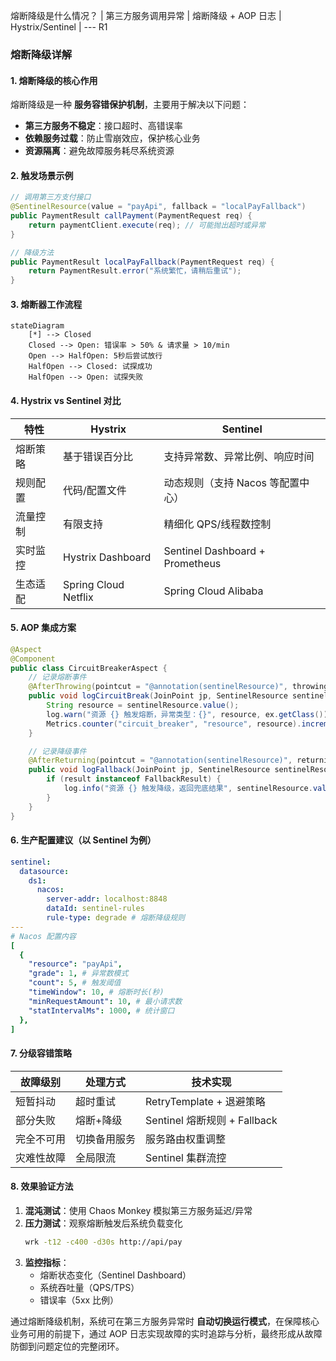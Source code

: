 熔断降级是什么情况？
| 第三方服务调用异常 | 熔断降级 + AOP 日志 | Hystrix/Sentinel |
--- R1

### 熔断降级详解

#### 1. 熔断降级的核心作用

熔断降级是一种 **服务容错保护机制**，主要用于解决以下问题：

- **第三方服务不稳定**：接口超时、高错误率
- **依赖服务过载**：防止雪崩效应，保护核心业务
- **资源隔离**：避免故障服务耗尽系统资源

#### 2. 触发场景示例

```java
// 调用第三方支付接口
@SentinelResource(value = "payApi", fallback = "localPayFallback")
public PaymentResult callPayment(PaymentRequest req) {
    return paymentClient.execute(req); // 可能抛出超时或异常
}

// 降级方法
public PaymentResult localPayFallback(PaymentRequest req) {
    return PaymentResult.error("系统繁忙，请稍后重试");
}
```

#### 3. 熔断器工作流程

```mermaid
stateDiagram
    [*] --> Closed
    Closed --> Open: 错误率 > 50% & 请求量 > 10/min
    Open --> HalfOpen: 5秒后尝试放行
    HalfOpen --> Closed: 试探成功
    HalfOpen --> Open: 试探失败
```

#### 4. Hystrix vs Sentinel 对比

| **特性** | Hystrix              | Sentinel                          |
| -------- | -------------------- | --------------------------------- |
| 熔断策略 | 基于错误百分比       | 支持异常数、异常比例、响应时间    |
| 规则配置 | 代码/配置文件        | 动态规则（支持 Nacos 等配置中心） |
| 流量控制 | 有限支持             | 精细化 QPS/线程数控制             |
| 实时监控 | Hystrix Dashboard    | Sentinel Dashboard + Prometheus   |
| 生态适配 | Spring Cloud Netflix | Spring Cloud Alibaba              |

#### 5. AOP 集成方案

```java
@Aspect
@Component
public class CircuitBreakerAspect {
    // 记录熔断事件
    @AfterThrowing(pointcut = "@annotation(sentinelResource)", throwing = "ex")
    public void logCircuitBreak(JoinPoint jp, SentinelResource sentinelResource, Exception ex) {
        String resource = sentinelResource.value();
        log.warn("资源 {} 触发熔断，异常类型：{}", resource, ex.getClass());
        Metrics.counter("circuit_breaker", "resource", resource).increment();
    }

    // 记录降级事件
    @AfterReturning(pointcut = "@annotation(sentinelResource)", returning = "result")
    public void logFallback(JoinPoint jp, SentinelResource sentinelResource, Object result) {
        if (result instanceof FallbackResult) {
            log.info("资源 {} 触发降级，返回兜底结果", sentinelResource.value());
        }
    }
}
```

#### 6. 生产配置建议（以 Sentinel 为例）

```yaml
sentinel:
  datasource:
    ds1:
      nacos:
        server-addr: localhost:8848
        dataId: sentinel-rules
        rule-type: degrade # 熔断降级规则
---
# Nacos 配置内容
[
  {
    "resource": "payApi",
    "grade": 1, # 异常数模式
    "count": 5, # 触发阈值
    "timeWindow": 10, # 熔断时长(秒)
    "minRequestAmount": 10, # 最小请求数
    "statIntervalMs": 1000, # 统计窗口
  },
]
```

#### 7. 分级容错策略

| **故障级别** | 处理方式     | 技术实现                     |
| ------------ | ------------ | ---------------------------- |
| 短暂抖动     | 超时重试     | RetryTemplate + 退避策略     |
| 部分失败     | 熔断+降级    | Sentinel 熔断规则 + Fallback |
| 完全不可用   | 切换备用服务 | 服务路由权重调整             |
| 灾难性故障   | 全局限流     | Sentinel 集群流控            |

#### 8. 效果验证方法

1. **混沌测试**：使用 Chaos Monkey 模拟第三方服务延迟/异常
2. **压力测试**：观察熔断触发后系统负载变化
   ```bash
   wrk -t12 -c400 -d30s http://api/pay
   ```
3. **监控指标**：
   - 熔断状态变化（Sentinel Dashboard）
   - 系统吞吐量（QPS/TPS）
   - 错误率（5xx 比例）

通过熔断降级机制，系统可在第三方服务异常时 **自动切换运行模式**，在保障核心业务可用的前提下，通过 AOP 日志实现故障的实时追踪与分析，最终形成从故障防御到问题定位的完整闭环。
